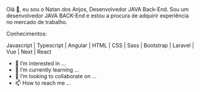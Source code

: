 Olá 👋, eu sou o Natan dos Anjos, Desenvolvedor JAVA Back-End.
Sou um desenvolvedor JAVA BACK-End e estou a procura de adquirir experiência no mercado de trabalho.


Conhecimentos:

Javascript | Typescript | Angular | HTML | CSS | Sass | Bootstrap | Laravel | Vue | Next | React

- 👀 I’m interested in ...
- 🌱 I’m currently learning ...
- 💞️ I’m looking to collaborate on ...
- 📫 How to reach me ...

<!---
natanvanjos/natanvanjos is a ✨ special ✨ repository because its `README.md` (this file) appears on your GitHub profile.
You can click the Preview link to take a look at your changes.
--->

